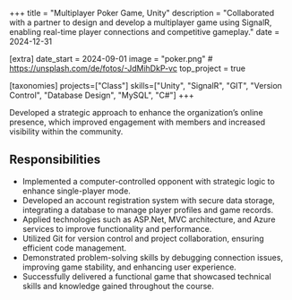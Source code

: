 +++
title = "Multiplayer Poker Game, Unity"
description = "Collaborated with a partner to design and develop a multiplayer game using SignalR, enabling real-time player connections and competitive gameplay."
date = 2024-12-31

[extra]
date_start = 2024-09-01
image = "poker.png" # https://unsplash.com/de/fotos/-JdMihDkP-vc
top_project = true

[taxonomies]
projects=["Class"]
skills=["Unity", "SignalR", "GIT", "Version Control", "Database Design", "MySQL", "C#"]
+++

Developed a strategic approach to enhance the organization’s online presence, which improved engagement with
members and increased visibility within the community.

## Responsibilities

- Implemented a computer-controlled opponent with strategic logic to enhance single-player mode.
- Developed an account registration system with secure data storage, integrating a database to manage player profiles and game records.
- Applied technologies such as ASP.Net, MVC architecture, and Azure services to improve functionality and performance.
- Utilized Git for version control and project collaboration, ensuring efficient code management.
- Demonstrated problem-solving skills by debugging connection issues, improving game stability, and enhancing user experience.
- Successfully delivered a functional game that showcased technical skills and knowledge gained throughout the course.
